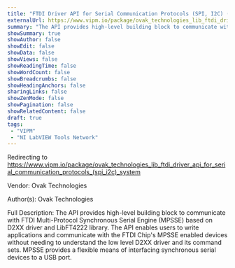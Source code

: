 ```yaml
---
title: "FTDI Driver API for Serial Communication Protocols (SPI, I2C) (System)"
externalUrl: https://www.vipm.io/package/ovak_technologies_lib_ftdi_driver_api_for_serial_communication_protocols_(spi_i2c)_system
summary: "The API provides high-level building block to communicate with FTDI Multi-Protocol Synchronous Serial Engine (MPSSE) based on D2XX driver and LibFT4222 library."
showSummary: true
showAuthor: false
showEdit: false
showData: false
showViews: false
showReadingTime: false
showWordCount: false
showBreadcrumbs: false
showHeadingAnchors: false
sharingLinks: false
showZenMode: false
showPagination: false
showRelatedContent: false
draft: true
tags:
 - "VIPM"
 - "NI LabVIEW Tools Network"
---
```


Redirecting to https://www.vipm.io/package/ovak_technologies_lib_ftdi_driver_api_for_serial_communication_protocols_(spi_i2c)_system

Vendor: Ovak Technologies

Author(s): Ovak Technologies
 
Full Description:
The API provides high-level building block to communicate with FTDI Multi-Protocol Synchronous Serial Engine (MPSSE) based on D2XX driver and LibFT4222 library. The API enables users to write applications and communicate with the FTDI Chip's MPSSE enabled devices without needing to understand the low level D2XX driver and its command sets. MPSSE provides a flexible means of interfacing synchronous serial devices to a USB port.